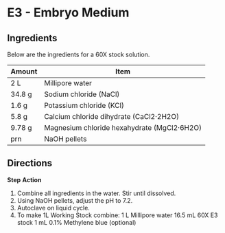 # E3 - Embryo Medium
 
## Ingredients	
Below are the ingredients for a 60X stock solution.

| **Amount**   	| **Item** |
|---------------|--------------|
| 2 L   	| Millipore water |  
| 34.8 g	| Sodium chloride (NaCl) |
| 1.6 g 	| Potassium chloride (KCl) |
| 5.8 g		| Calcium chloride dihydrate (CaCl2·2H2O) |
| 9.78 g 	| Magnesium chloride hexahydrate (MgCl2·6H2O) |
| prn   	| NaOH pellets |

## Directions	

**Step**	**Action**
1.	Combine all ingredients in the water. Stir until dissolved. 
2.	Using NaOH pellets, adjust the pH to 7.2.
3.	Autoclave on liquid cycle. 
4.	To make 1L Working Stock combine:
	1 L 	Millipore water 
	16.5 mL	60X E3 stock 
	1 mL 	0.1% Methylene blue (optional)
